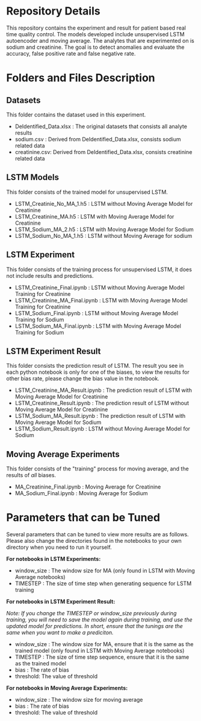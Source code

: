 # Repository Details
This repository contains the experiment and result for patient based real time quality control. The models developed include unsupervised LSTM autoencoder and moving average. The analytes that are experimented on is sodium and creatinine. The goal is to detect anomalies and evaluate the accuracy, false positive rate and false negative rate.

# Folders and Files Description

## Datasets
This folder contains the dataset used in this experiment.
- DeIdentified_Data.xlsx : The original datasets that consists all analyte results
- sodium.csv : Derived from DeIdentified_Data.xlsx, consists sodium related data
- creatinine.csv:  Derived from DeIdentified_Data.xlsx, consists creatinine related data

## LSTM Models
This folder consists of the trained model for unsupervised LSTM.
- LSTM_Creatinie_No_MA_1.h5 : LSTM without Moving Average Model for Creatinine
- LSTM_Creatinine_MA.h5 : LSTM with Moving Average Model for Creatinine
- LSTM_Sodium_MA_2.h5 :	LSTM with Moving Average Model for Sodium
- LSTM_Sodium_No_MA_1.h5 : LSTM without Moving Average for sodium

## LSTM Experiment
This folder consists of the training process for unsupervised LSTM, it does not include results and predictions. 
- LSTM_Creatinine_Final.ipynb : LSTM without Moving Average Model Training for Creatinine
- LSTM_Creatinine_MA_Final.ipynb : LSTM with Moving Average Model Training for Creatinine
- LSTM_Sodium_Final.ipynb : LSTM without Moving Average Model Training for Sodium
- LSTM_Sodium_MA_Final.ipynb : LSTM with Moving Average Model Training for Sodium

## LSTM Experiment Result
This folder consists the prediction result of LSTM. The result you see in each python notebook is only for one of the biases, to view the results for other bias rate, please change the bias value in the notebook.
- LSTM_Creatinine_MA_Result.ipynb : The prediction result of LSTM with Moving Average Model for Creatinine
- LSTM_Creatinine_Result.ipynb : The prediction result of LSTM without Moving Average Model for Creatinine
- LSTM_Sodium_MA_Result.ipynb : The prediction result of LSTM with Moving Average Model for Sodium
- LSTM_Sodium_Result.ipynb : LSTM without Moving Average Model for Sodium

## Moving Average Experiments
This folder consists of the "training" process for moving average, and the results of _all_ biases.
- MA_Creatinine_Final.ipynb	: Moving Average for Creatinine
- MA_Sodium_Final.ipynb	: Moving Average for Sodium

# Parameters that can be Tuned
Several parameters that can be tuned to view more results are as follows. Please also change the directories found in the notebooks to your own directory when you need to run it yourself. 

**For notebooks in LSTM Experiments:**
- window_size : The window size for MA (only found in LSTM with Moving Average notebooks)
- TIMESTEP : The size of time step when generating sequence for LSTM training

**For notebooks in LSTM Experiment Result:**

_Note: If you change the TIMESTEP or window_size previously during training, you will need to save the model again during training, and use the updated model for predictions. In short, ensure that the tunings are the same when you want to make a prediciton._
- window_size : The window size for MA, ensure that it is the same as the trained model (only found in LSTM with Moving Average notebooks)
- TIMESTEP : The size of time step sequence,  ensure that it is the same as the trained model
- bias : The rate of bias
- threshold: The value of threshold

**For notebooks in Moving Average Experiments:**
- window_size : The window size for moving average
- bias : The rate of bias
- threshold: The value of threshold

